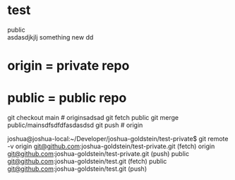 # test
public   
asdasdjkjlj
something new
dd
# origin = private repo
# public = public repo
 
git checkout main # originsadsad
git fetch public
git merge public/mainsdfsdfdfasdasdsd
git push # origin

joshua@joshua-local:~/Developer/joshua-goldstein/test-private$ git remote -v
origin	git@github.com:joshua-goldstein/test-private.git (fetch)
origin	git@github.com:joshua-goldstein/test-private.git (push)
public	git@github.com:joshua-goldstein/test.git (fetch)
public	git@github.com:joshua-goldstein/test.git (push)

